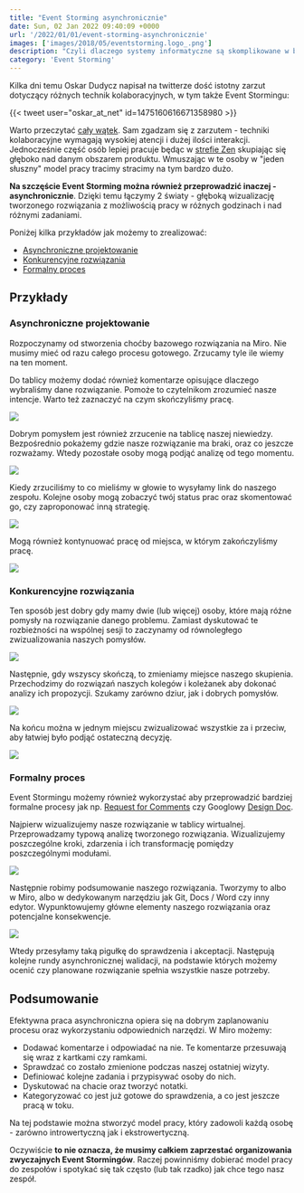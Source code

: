 ```yaml
---
title: "Event Storming asynchronicznie"
date: Sun, 02 Jan 2022 09:40:09 +0000
url: '/2022/01/01/event-storming-asynchronicznie'
images: ['images/2018/05/eventstorming.logo_.png']
description: "Czyli dlaczego systemy informatyczne są skomplikowane w budowie"
category: 'Event Storming'
---
```


Kilka dni temu Oskar Dudycz napisał na twitterze dość istotny zarzut dotyczący różnych technik kolaboracyjnych, w tym także Event Stormingu:

{{< tweet user="oskar_at_net" id=1475160616671358980 >}}

Warto przeczytać [cały wątek](https://twitter.com/oskar_at_net/status/1475153807910879232). Sam zgadzam się z zarzutem - techniki kolaboracyjne wymagają wysokiej atencji i dużej ilości interakcji. Jednocześnie część osób lepiej pracuje będąc w [strefie Zen](https://www.zenprogrammer.org/en/10-rules-of-a-zen-programmer.html) skupiając się głęboko nad danym obszarem produktu. Wmuszając w te osoby w "jeden słuszny" model pracy tracimy stracimy na tym bardzo dużo.

**Na szczęście Event Storming można również przeprowadzić inaczej - asynchronicznie**. Dzięki temu łączymy 2 światy - głęboką wizualizację tworzonego rozwiązania z możliwością pracy w różnych godzinach i nad różnymi zadaniami. 


Poniżej kilka przykładów jak możemy to zrealizować:

- [Asynchroniczne projektowanie](#asynchroniczne-projektowanie)
- [Konkurencyjne rozwiązania](#konkurencyjne-rozwiązania)
- [Formalny proces](#formalny-proces)

## Przykłady

### Asynchroniczne projektowanie

Rozpoczynamy od stworzenia choćby bazowego rozwiązania na Miro. Nie musimy mieć od razu całego procesu gotowego. Zrzucamy tyle ile wiemy na ten moment. 

Do tablicy możemy dodać również komentarze opisujące dlaczego wybraliśmy dane rozwiązanie. Pomoże to  czytelnikom zrozumieć nasze intencje. Warto też zaznaczyć na czym skończyliśmy pracę.

[![](async-1.jpg)](async-1.jpg)

Dobrym pomysłem jest również zrzucenie na tablicę naszej niewiedzy. Bezpośrednio pokażemy gdzie nasze rozwiązanie ma braki, oraz co jeszcze rozważamy. Wtedy pozostałe osoby mogą podjąć analizę od tego momentu.

[![](async-2.png)](async-2.png)

Kiedy zrzuciliśmy to co mieliśmy w głowie to wysyłamy link do naszego zespołu. Kolejne osoby mogą zobaczyć twój status prac oraz skomentować go, czy zaproponować inną strategię. 

[![](async-3.png)](async-3.png)

Mogą również kontynuować pracę od miejsca, w którym zakończyliśmy pracę. 

[![](async-4.jpg)](async-4.jpg)


### Konkurencyjne rozwiązania

Ten sposób jest dobry gdy mamy dwie (lub więcej) osoby, które mają różne pomysły na rozwiązanie danego problemu. Zamiast dyskutować te rozbieżności na wspólnej sesji to zaczynamy od równoległego zwizualizowania naszych pomysłów.

[![](comp-1.jpg)](comp-1.jpg)

Następnie, gdy wszyscy skończą, to zmieniamy miejsce naszego skupienia. Przechodzimy do rozwiązań naszych kolegów i koleżanek aby dokonać analizy ich propozycji. Szukamy zarówno dziur, jak i dobrych pomysłów.  

[![](comp-2.jpg)](comp-2.jpg)

Na końcu można w jednym miejscu zwizualizować wszystkie za i przeciw, aby łatwiej było podjąć ostateczną decyzję.

[![](comp-3.jpg)](comp-3.jpg)

### Formalny proces

Event Stormingu możemy również wykorzystać aby przeprowadzić bardziej formalne procesy jak np. [Request for Comments](https://blog.pragmaticengineer.com/scaling-engineering-teams-via-writing-things-down-rfcs/) czy Googlowy [Design Doc](https://luanjunyi.medium.com/how-do-i-write-engineering-design-docs-in-google-an-example-f19febe0297c).

Najpierw wizualizujemy nasze rozwiązanie w tablicy wirtualnej. Przeprowadzamy typową analizę tworzonego rozwiązania. Wizualizujemy poszczególne kroki, zdarzenia i ich transformację pomiędzy poszczególnymi modułami. 

[![](rfc-1.jpg)](rfc-1.jpg)

Następnie robimy podsumowanie naszego rozwiązania. Tworzymy to albo w Miro, albo w dedykowanym narzędziu jak Git, Docs / Word czy inny edytor. Wypunktowujemy główne elementy naszego rozwiązania oraz potencjalne konsekwencje. 

[![](rfc-2.png)](rfc-2.png)

Wtedy przesyłamy taką pigułkę do sprawdzenia i akceptacji. Następują kolejne rundy asynchronicznej walidacji, na podstawie których możemy ocenić czy planowane rozwiązanie spełnia wszystkie nasze potrzeby.

## Podsumowanie

Efektywna praca asynchroniczna opiera się na dobrym zaplanowaniu procesu oraz wykorzystaniu odpowiednich narzędzi. W Miro możemy:

- Dodawać komentarze i odpowiadać na nie. Te komentarze przesuwają się wraz z kartkami czy ramkami.
- Sprawdzać co zostało zmienione podczas naszej ostatniej wizyty.
- Definiować kolejne zadania i przypisywać osoby do nich.
- Dyskutować na chacie oraz tworzyć notatki.
- Kategoryzować co jest już gotowe do sprawdzenia, a co jest jeszcze pracą w toku.

Na tej podstawie można stworzyć model pracy, który zadowoli każdą osobę - zarówno introwertyczną jak i ekstrowertyczną.

Oczywiście **to nie oznacza, że musimy całkiem zaprzestać organizowania zwyczajnych Event Stormingów**. Raczej powinniśmy dobierać model pracy do zespołów i spotykać się tak często (lub tak rzadko) jak chce tego nasz zespół.